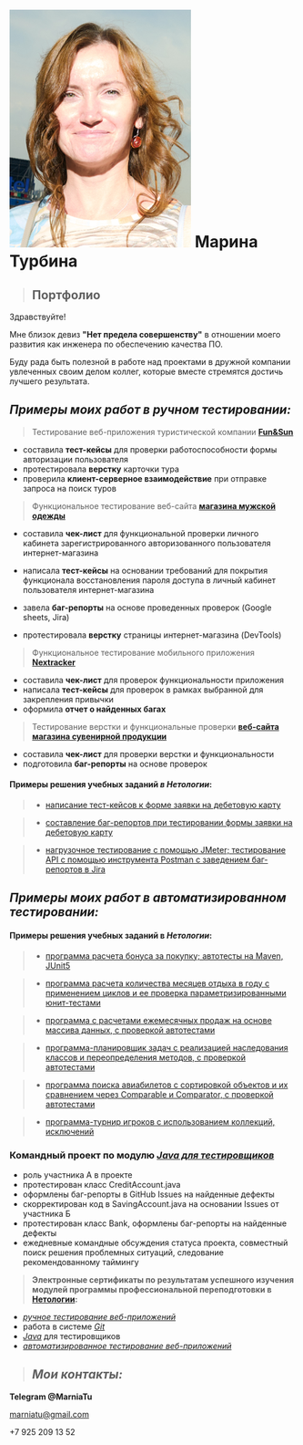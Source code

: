 # ![фото](img/myPicture.png) Марина Турбина 


> ## Портфолио

Здравствуйте!

Мне близок девиз **"Нет предела совершенству"** в отношении моего развития как инженера по обеспечению качества ПО.

Буду рада быть полезной в работе над проектами в дружной компании увлеченных своим делом коллег, которые вместе стремятся достичь лучшего результата.

## **_Примеры моих работ в ручном тестировании:_**

>Тестирование веб-приложения туристической компании [**Fun&Sun**](https://docs.google.com/spreadsheets/d/1MMNRSGYbm4alrwLNoH0V1TjoPqLay2eC2Xe80hwtcfc/edit?usp=sharing) 

- составила **тест-кейсы** для проверки работоспособности формы авторизации пользователя
- протестировала **верстку** карточки тура
- проверила **клиент-серверное взаимодействие** при отправке запроса на поиск туров
  
> Функциональное тестирование веб-сайта [**магазина мужской одежды**](https://docs.google.com/spreadsheets/d/129ZklUHGfoxVvfxpeNTDUNB_1Vk2lwghwTz9D_hJTvQ/edit#gid=0) 

- составила **чек-лист** для функциональной проверки личного кабинета зарегистрированного авторизованного пользователя интернет-магазина

- написала **тест-кейсы** на основании требований для покрытия функционала восстановления пароля доступа в личный кабинет пользователя интернет-магазина

- завела **баг-репорты** на основе проведенных проверок (Google sheets, Jira)

- протестировала **верстку** страницы интернет-магазина (DevTools)
  

>Функциональное тестирование мобильного приложения [**Nextracker**](https://docs.google.com/spreadsheets/d/17SNj0_0b62Zkz0tUTu5832hsPUkP0JBNJ-n11gefW54/edit#gid=0)
  
  - составила **чек-лист** для проверок функциональности приложения 
  - написала **тест-кейсы** для проверок в рамках выбранной для закрепления привычки 
  - оформила **отчет о найденных багах**
  

>Тестирование верстки и функциональные проверки [**веб-сайта магазина сувенирной продукции**](https://docs.google.com/spreadsheets/d/1OPI2f8HAcrnsyTyDXwxL-O1fRik5lAz6K0VZUHNDp1E/edit#gid=0) 

- составила **чек-лист** для проверки верстки и функциональности 
- подготовила **баг-репорты** на основе проверок

#### **Примеры решения учебных заданий _в Нетологии_:**

> - [написание тест-кейсов к форме заявки на дебетовую карту](https://docs.google.com/spreadsheets/d/1d1GZydmi4w4k2xJxihwnfppJVMVLzLcy6pbPOEJF3gE/edit#gid=0)

> - [cоставление баг-репортов при тестировании формы заявки на дебетовую карту](https://docs.google.com/spreadsheets/d/1mCow3dUmvzRvq1IA6vTO2HGiSsY6ca-9ZRFNUPAL6rc/edit#gid=0)

> - [нагрузочное тестирование с помощью JMeter; 
тестирование API с помощью инструмента Postman с заведением баг-репортов в Jira
](https://docs.google.com/document/d/1QamtiohD4CdxL6YpA_wWmdh0jxduKbtMiLYYJzwjAm0/edit)
  

## **_Примеры моих работ в автоматизированном тестировании:_**

#### **Примеры решения учебных заданий** в _Нетологии_:


> - [программа расчета бонуса за покупку; автотесты на Maven, JUnit5](https://github.com/MarniaTu/mvnNewBonusService) 


> - [программа расчета количества месяцев отдыха в году с применением циклов и ее проверка параметризированными юнит-тестами](https://github.com/MarniaTu/RestMonths)

> - [программа с расчетами ежемесячных продаж на основе массива данных, с проверкой автотестами](https://github.com/MarniaTu/MonthlySales)

> - [программа-планировщик задач с реализацией наследования классов и переопределения методов, с проверкой автотестами](https://github.com/MarniaTu/Planner)

> - [программа поиска авиабилетов с сортировкой объектов и их сравнением через Comparable и Comparator, с проверкой автотестами](https://github.com/MarniaTu/AviaTickets)

> - [программа-турнир игроков с использованием коллекций, исключений](https://github.com/MarniaTu/Game)


### **Командный проект** по модулю _[Java для тестировщиков](https://github.com/MarniaTu/JavaQATeamProject)_
- роль участника А в проекте 
- протестирован класс CreditAccount.java
- оформлены баг-репорты в GitHub Issues на найденные дефекты 
- скорректирован код в SavingAccount.java на основании Issues от участника Б
- протестирован класс Bank, оформлены баг-репорты на найденные дефекты
- ежедневные командные обсуждения статуса проекта, совместный поиск решения проблемных ситуаций, следование рекомендованному таймингу


>**Электронные сертификаты по результатам успешного изучения модулей программы профессиональной переподготовки в [Нетологии](https://netology.ru/programs/qa-middle#/):**
 
 - *[ручное тестирование веб-приложений](https://github.com/MarniaTu/NetologyCertificates/blob/main/image.png)* 
 - работа в системе *[Git](https://github.com/MarniaTu/NetologyCertificates/blob/main/image-1.png)*
- *[Java](https://github.com/MarniaTu/NetologyCertificates/blob/main/java-certificate.png)* для тестировщиков 
 - *[автоматизированное тестирование веб-приложений](https://github.com/MarniaTu/NetologyCertificates/blob/main/test-automation.png)*
  
> ## _Мои контакты:_


**Telegram @MarniaTu**

marniatu@gmail.com

+7 925 209 13 52

